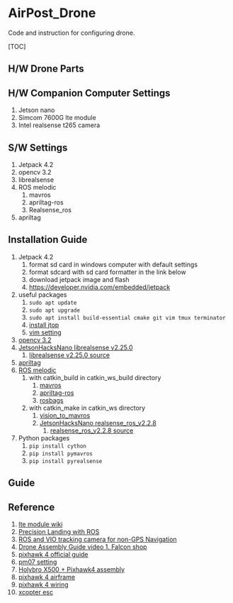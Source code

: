 # AirPost_Drone

Code and instruction for configuring drone.

[TOC]

## H/W Drone Parts



## H/W Companion Computer Settings

1. Jetson nano
2. Simcom 7600G lte module
3. Intel realsense t265 camera

## S/W Settings

1. Jetpack 4.2
2. opencv 3.2
3. librealsense
4. ROS melodic
   1. mavros
   2. apriltag-ros
   3. Realsense_ros
5. apriltag

## Installation Guide

1. Jetpack 4.2
   1. format sd card in windows computer with default settings
   2. format sdcard with sd card formatter in the link below
   3. download jetpack image and flash
   4. https://developer.nvidia.com/embedded/jetpack
2. useful packages
   1. ```sudo apt update```
   2. ```sudo apt upgrade```
   3. ```sudo apt install build-essential cmake git vim tmux terminator```
   4. [install jtop](https://github.com/rbonghi/jetson_stats)
   5. [vim setting](https://hyoje420.tistory.com/51)
3. [opencv 3.2](https://github.com/jetsonhacks/buildOpenCVXavier)
4. [JetsonHacksNano librealsense  v2.25.0](https://github.com/JetsonHacksNano/installLibrealsense/tree/vL4T32.2.1)
   1. [librealsense v2.25.0 source](https://github.com/IntelRealSense/librealsense/releases/tag/v2.25.0)
5. [apriltag](https://github.com/AprilRobotics/apriltag)
6. [ROS melodic](http://wiki.ros.org/melodic/Installation/Ubuntu)
   1. with catkin_build in catkin_ws_build directory
      1. [mavros](https://ardupilot.org/dev/docs/ros-install.html#ros-install)
      2. [apriltag-ros](https://github.com/AprilRobotics/apriltag_ros)
      3. [rosbags](https://github.com/ros/ros_comm/tree/melodic-devel)
   2. with catkin_make in catkin_ws directory
      1. [vision_to_mavros](https://github.com/thien94/vision_to_mavros)
      2. [JetsonHacksNano realsense_ros_v2.2.8](https://github.com/JetsonHacksNano/installRealSenseROS/releases/tag/vL4T32.2.1)
         1. [realsense_ros_v2.2.8 source](https://github.com/IntelRealSense/realsense-ros/tree/2.2.8)
7. Python packages
   1. ```pip install cython```
   2. ```pip install pymavros```
   3. ```pip install pyrealsense```

## Guide

## Reference

1. [lte module wiki](https://www.waveshare.com/wiki/SIM7600G-H_4G_for_Jetson_Nano)
2. [Precision Landing with ROS](https://discuss.ardupilot.org/t/precision-landing-with-ros-realsense-t265-camera-and-apriltag-3-part-2-2/51493)
3. [ROS and VIO tracking camera for non-GPS Navigation](https://ardupilot.org/dev/docs/ros-vio-tracking-camera.html)
4. [Drone Assembly Guide video 1. Falcon shop](https://www.youtube.com/watch?v=IdpUYPuSYhE&ab_channel=KoreaFalcon)
5. [pixhawk 4 official guide](https://docs.px4.io/master/ko/getting_started/px4_basic_concepts.html)
6. [pm07 setting](http://www.holybro.com/product/pixhawk-4-power-module-pm07/) 
7. [Holybro X500 + Pixhawk4 assembly](https://docs.px4.io/master/ko/frames_multicopter/holybro_x500_pixhawk4.html)
8. [pixhawk 4 airframe](https://docs.px4.io/master/ko/airframes/airframe_reference.html)
9. [pixhawk 4 wiring](https://docs.px4.io/master/ko/assembly/quick_start_pixhawk4.html#power)
10. [xcopter esc](https://www.youtube.com/watch?v=nJnbSJwq4Uw&t=199s&ab_channel=Dronejang)


